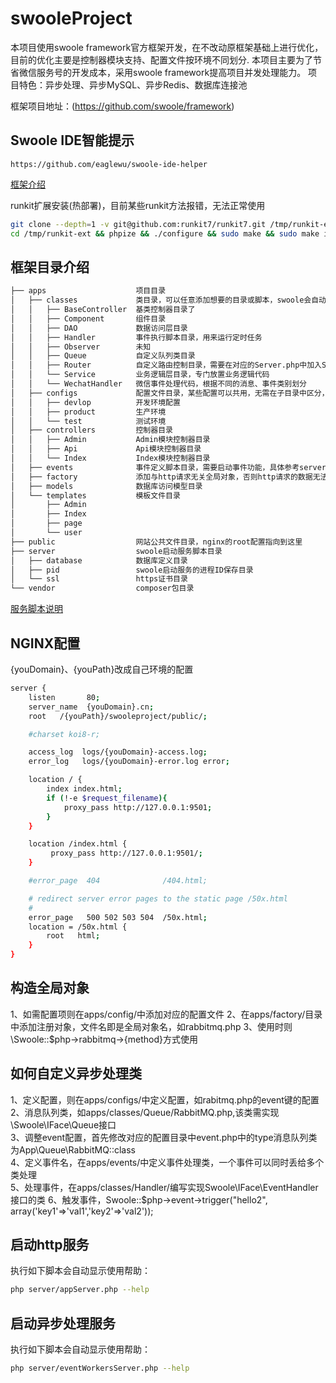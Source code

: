 # swooleProject
本项目使用swoole framework官方框架开发，在不改动原框架基础上进行优化，目前的优化主要是控制器模块支持、配置文件按环境不同划分.
本项目主要为了节省微信服务号的开发成本，采用swoole framework提高项目并发处理能力。
项目特色：异步处理、异步MySQL、异步Redis、数据库连接池

框架项目地址：(https://github.com/swoole/framework)

Swoole IDE智能提示
----
```shell
https://github.com/eaglewu/swoole-ide-helper
```

[框架介绍](https://github.com/swoole/framework)

runkit扩展安装(热部署)，目前某些runkit方法报错，无法正常使用
```sh
git clone --depth=1 -v git@github.com:runkit7/runkit7.git /tmp/runkit-ext
cd /tmp/runkit-ext && phpize && ./configure && sudo make && sudo make install
```


框架目录介绍
----
```sh
├── apps                    项目目录
│   ├── classes             类目录，可以任意添加想要的目录或脚本，swoole会自动加载并注册命名空间
│   │   ├── BaseController  基类控制器目录了
│   │   ├── Component       组件目录
│   │   ├── DAO             数据访问层目录
│   │   ├── Handler         事件执行脚本目录，用来运行定时任务
│   │   ├── Observer        未知
│   │   ├── Queue           自定义队列类目录
│   │   ├── Router          自定义路由控制目录，需要在对应的Server.php中加入Swoole::getInstance()->addRouter(new App\Router\ModuleRouter(), true);
│   │   └── Service         业务逻辑层目录，专门放置业务逻辑代码
│   │   └── WechatHandler   微信事件处理代码，根据不同的消息、事件类别划分
│   ├── configs             配置文件目录，某些配置可以共用，无需在子目录中区分，具体实现自行控制
│   │   ├── devlop          开发环境配置
│   │   ├── product         生产环境
│   │   └── test            测试环境
│   ├── controllers         控制器目录
│   │   ├── Admin           Admin模块控制器目录
│   │   ├── Api             Api模块控制器目录
│   │   └── Index           Index模块控制器目录
│   ├── events              事件定义脚本目录，需要启动事件功能，具体参考server/README.md文件
│   ├── factory             添加与http请求无关全局对象，否则http请求的数据无法销毁，造成代码执行无法正确路由
│   ├── models              数据库访问模型目录
│   └── templates           模板文件目录
│       ├── Admin
│       ├── Index
│       ├── page
│       └── user
├── public                  网站公共文件目录，nginx的root配置指向到这里
├── server                  swoole启动服务脚本目录
│   ├── database            数据库定义目录
│   ├── pid                 swoole启动服务的进程ID保存目录
│   └── ssl                 https证书目录
└── vendor                  composer包目录
```
[服务脚本说明](server/README.md)

NGINX配置
----
{youDomain}、{youPath}改成自己环境的配置
```sh
server {
    listen       80;
    server_name  {youDomain}.cn;
    root   /{youPath}/swooleproject/public/;

    #charset koi8-r;

    access_log  logs/{youDomain}-access.log;
    error_log   logs/{youDomain}-error.log error;

    location / {
        index index.html;
        if (!-e $request_filename){
            proxy_pass http://127.0.0.1:9501;
        }
    }

    location /index.html {
         proxy_pass http://127.0.0.1:9501/;
    }

    #error_page  404              /404.html;

    # redirect server error pages to the static page /50x.html
    #
    error_page   500 502 503 504  /50x.html;
    location = /50x.html {
        root   html;
    }
}
```
构造全局对象
----
1、如需配置项则在apps/config/中添加对应的配置文件
2、在apps/factory/目录中添加注册对象，文件名即是全局对象名，如rabbitmq.php
3、使用时则\Swoole::$php->rabbitmq->{method}方式使用

如何自定义异步处理类
----
1、定义配置，则在apps/configs/中定义配置，如rabitmq.php的event键的配置<br>
2、消息队列类，如apps/classes/Queue/RabbitMQ.php,该类需实现\Swoole\IFace\Queue接口<br>
3、调整event配置，首先修改对应的配置目录中event.php中的type消息队列类为App\Queue\RabbitMQ::class<br>
4、定义事件名，在apps/events/中定义事件处理类，一个事件可以同时丢给多个类处理<br>
5、处理事件，在apps/classes/Handler/编写实现Swoole\IFace\EventHandler接口的类
6、触发事件，Swoole::$php->event->trigger("hello2", array('key1'=>'val1','key2'=>'val2'));

启动http服务
----
执行如下脚本会自动显示使用帮助：
```sh
php server/appServer.php --help
```
启动异步处理服务
----
执行如下脚本会自动显示使用帮助：
```sh
php server/eventWorkersServer.php --help
```


